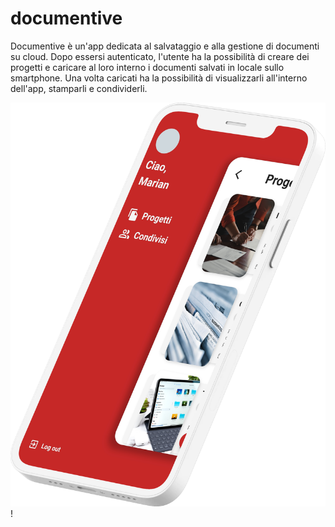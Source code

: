 # documentive

Documentive è un'app dedicata al salvataggio e alla gestione di documenti su cloud.
Dopo essersi autenticato, l'utente ha la possibilità di creare dei progetti e caricare al loro interno i documenti salvati in locale sullo smartphone. Una volta caricati ha la possibilità di visualizzarli all'interno dell'app, stamparli e condividerli.

![Documentive Logo](/assets/images/mockup.png)!
